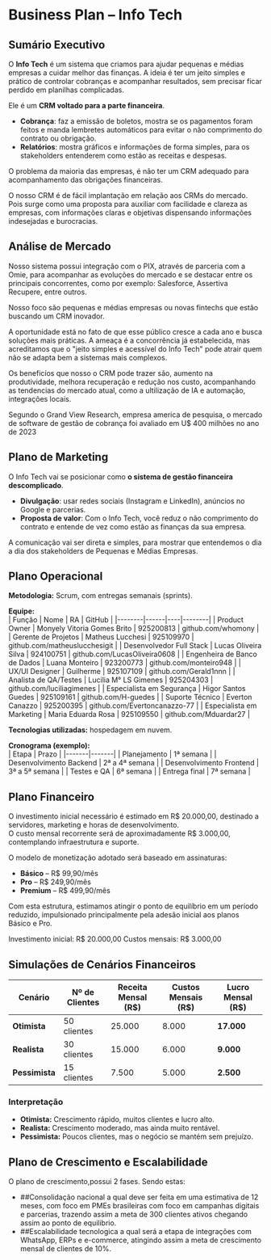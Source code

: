 # Business Plan – Info Tech  

##  Sumário Executivo

O **Info Tech** é um sistema que criamos para ajudar pequenas e médias empresas a cuidar melhor das finanças. A ideia é ter um jeito simples e prático de controlar cobranças e acompanhar resultados, sem precisar ficar perdido em planilhas complicadas.  

Ele é um **CRM voltado para a parte financeira**.

- **Cobrança**: faz a emissão de boletos, mostra se os pagamentos foram feitos e manda lembretes automáticos para evitar o não comprimento do contrato ou obrigação.  
- **Relatórios**: mostra gráficos e informações de forma simples, para os stakeholders entenderem como estão as receitas e despesas.  

O problema da maioria das empresas, é não ter um CRM adequado para acompanhamento das obrigações financeiras.

O nosso CRM é de fácil implantação em relação aos CRMs do mercado. Pois surge como uma proposta para auxiliar com facilidade e clareza as empresas, com informações claras e objetivas dispensando informações indesejadas e burocracias.

## Análise de Mercado

Nosso sistema possui integração com o PIX, através de parceria com a Omie, para acompanhar as evoluções do mercado e se destacar entre os principais concorrentes, como por exemplo: Salesforce, Assertiva Recupere, entre outros.

Nosso foco são pequenas e médias empresas ou novas fintechs que estão buscando um CRM inovador.

A oportunidade está no fato de que esse público cresce a cada ano e busca soluções mais práticas. A ameaça é a concorrência já estabelecida, mas acreditamos que o "jeito simples e acessível do Info Tech" pode atrair quem não se adapta bem a sistemas mais complexos.

Os beneficíos que nosso o CRM pode trazer são, aumento na produtividade, melhora recuperação e redução nos custo, acompanhando as tendencias do mercado atual, como a ultilização de IA e automação, integrações locais. 

Segundo o Grand View Research, empresa america de pesquisa, o mercado de software de gestão de cobrança foi avaliado em U$ 400 milhões no ano de 2023

## Plano de Marketing  

O Info Tech vai se posicionar como **o sistema de gestão financeira descomplicado**.  

- **Divulgação**: usar redes sociais (Instagram e LinkedIn), anúncios no Google e parcerias.  
- **Proposta de valor**: Com o Info Tech, você reduz o não comprimento do contrato e entende de vez como estão as finanças da sua empresa.  

A comunicação vai ser direta e simples, para mostrar que entendemos o dia a dia dos stakeholders de Pequenas e Médias Empresas.  

## Plano Operacional

**Metodologia:** Scrum, com entregas semanais (sprints).  

**Equipe:**  
| Função | Nome | RA | GitHub |
|--------|------|----|--------|
| Product Owner | Monyely Vitoria Gomes Brito | 925200813 | github.com/whomony |
| Gerente de Projetos | Matheus Lucchesi | 925109970 | github.com/matheuslucchesigit |
| Desenvolvedor Full Stack | Lucas Oliveira Silva | 924100751 | github.com/LucasOliveira0608 |
| Engenheira de Banco de Dados | Luana Monteiro | 923200773 | github.com/monteiro948 |
| UX/UI Designer | Guilherme | 925107109 | github.com/Gerald1nnn |
| Analista de QA/Testes | Lucilia M° LS Gimenes | 925204303 | github.com/luciliagimenes |
| Especialista em Segurança | Higor Santos Guedes | 925109161 | github.com/H-guedes |
| Suporte Técnico | Everton Canazzo | 925200395 | github.com/Evertoncanazzo-77 |
| Especialista em Marketing | Maria Eduarda Rosa | 925109550 | github.com/Mduardar27 |

**Tecnologias utilizadas:** hospedagem em nuvem.  

**Cronograma (exemplo):**  
| Etapa | Prazo |
|-------|-------|
| Planejamento | 1ª semana |
| Desenvolvimento Backend | 2ª a 4ª semana |
| Desenvolvimento Frontend | 3ª a 5ª semana |
| Testes e QA | 6ª semana |
| Entrega final | 7ª semana |

## Plano Financeiro

O investimento inicial necessário é estimado em R$ 20.000,00, destinado a servidores, marketing e horas de desenvolvimento.  
O custo mensal recorrente será de aproximadamente R$ 3.000,00, contemplando infraestrutura e suporte.  

O modelo de monetização adotado será baseado em assinaturas: 
- **Básico** – R$ 99,90/mês  
- **Pro** – R$ 249,90/mês  
- **Premium** – R$ 499,90/mês  

Com esta estrutura, estimamos atingir o ponto de equilíbrio em um período reduzido, impulsionado principalmente pela adesão inicial aos planos Básico e Pro.

Investimento inicial: R$ 20.000,00
Custos mensais: R$ 3.000,00

## Simulações de Cenários Financeiros

| Cenário       | Nº de Clientes | Receita Mensal (R$) | Custos Mensais (R$) | Lucro Mensal (R$) |
|---------------|----------------|----------------------|----------------------|--------------------|
| **Otimista**  | 50 clientes    | 25.000               | 8.000                | **17.000**         |
| **Realista**  | 30 clientes    | 15.000               | 6.000                | **9.000**          |
| **Pessimista**| 15 clientes    | 7.500                | 5.000                | **2.500**          |

### Interpretação
- **Otimista:** Crescimento rápido, muitos clientes e lucro alto.  
- **Realista:** Crescimento moderado, mas ainda muito rentável.  
- **Pessimista:** Poucos clientes, mas o negócio se mantém sem prejuízo.  

## Plano de Crescimento e Escalabilidade

O plano de crescimento,possui 2 fases. Sendo estas: 

- ##Consolidação nacional a qual deve ser feita em uma estimativa de 12 meses, com foco em PMEs brasileiras com foco em campanhas digitais e parcerias, trazendo assim a meta de 300 clientes ativos chegando assim ao ponto de equilibrio.
- ##Escalabilidade tecnologica a qual será a etapa de integrações com WhatsApp, ERPs e e-commerce, atingindo assim a meta de crescimento mensal de clientes de 10%.

